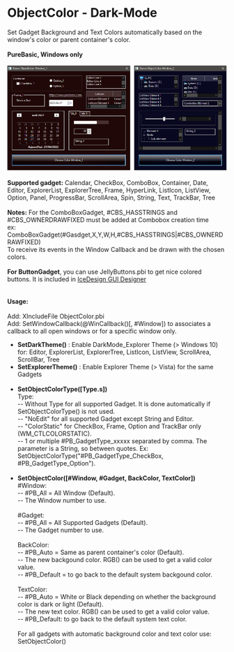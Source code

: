 # ObjectColor - Dark-Mode
Set Gadget Background and Text Colors automatically based on the window's color or parent container's color.<br>
<br>
**PureBasic, Windows only**<br><br>
![Alt text](/Object-Color-Demo.png?raw=true "Object-Color-Demo")<br>
<br>
**Supported gadget:** Calendar, CheckBox, ComboBox, Container, Date, Editor, ExplorerList, ExplorerTree, Frame, HyperLink, ListIcon, ListView, Option, Panel, ProgressBar, ScrollArea, Spin, String, Text, TrackBar, Tree<br><br>
**Notes:** For the ComboBoxGadget, #CBS_HASSTRINGS and #CBS_OWNERDRAWFIXED must be added at Combobox creation time<br> 
   ex: ComboBoxGadget(#Gasdget,X,Y,W,H,#CBS_HASSTRINGS|#CBS_OWNERDRAWFIXED)<br>
   To receive its events in the Window Callback and be drawn with the chosen colors.<br>
<br>
**For ButtonGadget**, you can use JellyButtons.pbi to get nice colored buttons. It is included in [IceDesign GUI Designer](https://github.com/ChrisRfr/IceDesign)<br>
<br><br>
**__Usage:__**<br>
<br>
Add: XIncludeFile ObjectColor.pbi<br>
Add: SetWindowCallback(@WinCallback()[, #Window]) to associates a callback to all open windows or for a specific window only.<br>
 - **SetDarkTheme()**     : Enable DarkMode_Explorer Theme (> Windows 10) for: Editor, ExplorerList, ExplorerTree, ListIcon, ListView, ScrollArea, ScrollBar, Tree<br> 
 - **SetExplorerTheme()** : Enable Explorer Theme (> Vista) for the same Gadgets<br><br>
 - **SetObjectColorType([Type.s])**<br>
Type:<br>
 -- Without Type for all supported Gadget. It is done automatically if SetObjectColorType() is not used.<br>
 -- "NoEdit" for all supported Gadget except String and Editor.<br>
 -- "ColorStatic" for CheckBox, Frame, Option and TrackBar only (WM_CTLCOLORSTATIC).<br>
 -- 1 or multiple #PB_GadgetType_xxxxx separated by comma. The parameter is a String, so between quotes. Ex: SetObjectColorType("#PB_GadgetType_CheckBox, #PB_GadgetType_Option").<br><br>
 - **SetObjectColor([#Window, #Gadget, BackColor, TextColor])**<br>
#Window:<br>
 -- #PB_All = All Window (Default).<br>
 -- The Window number to use.<br><br>
#Gadget:<br>
 -- #PB_All = All Supported Gadgets (Default).<br>
 -- The Gadget number to use.<br><br>
BackColor:<br>
 -- #PB_Auto = Same as parent container's color (Default).<br>
 -- The new backgound color. RGB() can be used to get a valid color value.<br>
 -- #PB_Default = to go back to the default system backgound color.<br><br>
TextColor:<br>
 -- #PB_Auto = White or Black depending on whether the background color is dark or light (Default).<br>
 -- The new text color. RGB() can be used to get a valid color value.<br>
 -- #PB_Default: to go back to the default system text color.<br><br>
For all gadgets with automatic background color and text color use: SetObjectColor()
